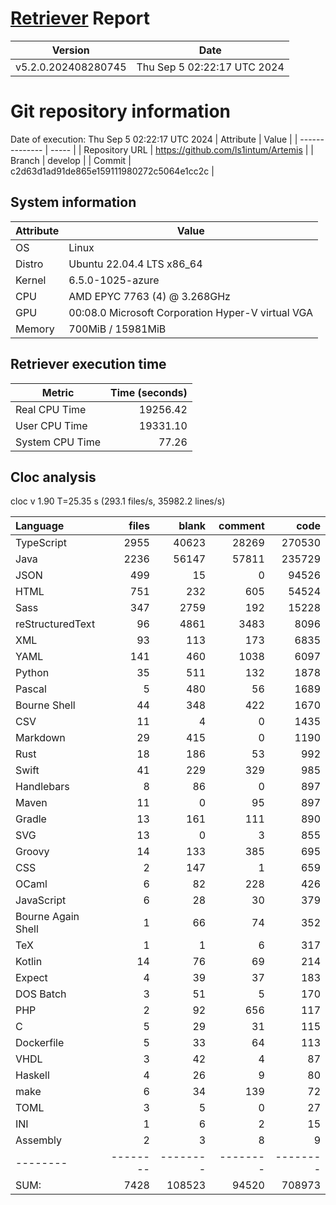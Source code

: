 # [Retriever](https://github.com/PalladioSimulator/Palladio-ReverseEngineering-Retriever) Report
| Version | Date |
| ------- | ---- |
| v5.2.0.202408280745 | Thu Sep  5 02:22:17 UTC 2024 |

# Git repository information
Date of execution: Thu Sep  5 02:22:17 UTC 2024
|    Attribute   | Value |
| -------------- | ----- |
| Repository URL | https://github.com/ls1intum/Artemis |
| Branch         | develop |
| Commit         | c2d63d1ad91de865e159111980272c5064e1cc2c |


## System information
| Attribute | Value |
| --------- | ----- |
| OS | Linux  |
| Distro | Ubuntu 22.04.4 LTS x86_64  |
| Kernel | 6.5.0-1025-azure  |
| CPU | AMD EPYC 7763 (4) @ 3.268GHz  |
| GPU | 00:08.0 Microsoft Corporation Hyper-V virtual VGA  |
| Memory | 700MiB / 15981MiB  |

## Retriever execution time
| Metric | Time (seconds) |
| --- | ---: |
| Real CPU Time | 19256.42 |
| User CPU Time | 19331.10 |
| System CPU Time | 77.26 |
<!--
Explainations:
- __Real CPU Time__: actual time the command has run (can be less than total time spent in user and system mode for multi-threaded processes)
- __User CPU Time__: time the command has spent running in user mode
- __System CPU Time__: time the command has spent running in system or kernel mode
-->

## Cloc analysis
cloc v 1.90  T=25.35 s (293.1 files/s, 35982.2 lines/s)

Language|files|blank|comment|code
:-------|-------:|-------:|-------:|-------:
TypeScript|2955|40623|28269|270530
Java|2236|56147|57811|235729
JSON|499|15|0|94526
HTML|751|232|605|54524
Sass|347|2759|192|15228
reStructuredText|96|4861|3483|8096
XML|93|113|173|6835
YAML|141|460|1038|6097
Python|35|511|132|1878
Pascal|5|480|56|1689
Bourne Shell|44|348|422|1670
CSV|11|4|0|1435
Markdown|29|415|0|1190
Rust|18|186|53|992
Swift|41|229|329|985
Handlebars|8|86|0|897
Maven|11|0|95|897
Gradle|13|161|111|890
SVG|13|0|3|855
Groovy|14|133|385|695
CSS|2|147|1|659
OCaml|6|82|228|426
JavaScript|6|28|30|379
Bourne Again Shell|1|66|74|352
TeX|1|1|6|317
Kotlin|14|76|69|214
Expect|4|39|37|183
DOS Batch|3|51|5|170
PHP|2|92|656|117
C|5|29|31|115
Dockerfile|5|33|64|113
VHDL|3|42|4|87
Haskell|4|26|9|80
make|6|34|139|72
TOML|3|5|0|27
INI|1|6|2|15
Assembly|2|3|8|9
--------|--------|--------|--------|--------
SUM:|7428|108523|94520|708973
